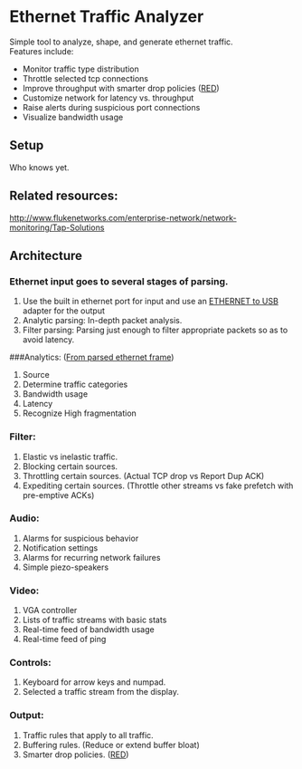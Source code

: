 # Ethernet Traffic Analyzer

Simple tool to analyze, shape, and generate ethernet traffic. <br/>
Features include:
* Monitor traffic type distribution
* Throttle selected tcp connections
* Improve throughput with smarter drop policies ([RED](https://en.wikipedia.org/wiki/Random_early_detection))
* Customize network for latency vs. throughput
* Raise alerts during suspicious port connections
* Visualize bandwidth usage

## Setup

Who knows yet.

## Related resources:

http://www.flukenetworks.com/enterprise-network/network-monitoring/Tap-Solutions

## Architecture

### Ethernet input goes to several stages of parsing.

1. Use the built in ethernet port for input and use an [ETHERNET to USB](http://www.amazon.com/Belkin-B2B048-1000Mbps-Gigabit-Ethernet/dp/B00BE67N3Q) adapter for the output
2. Analytic parsing: In-depth packet analysis.
3. Filter parsing: Parsing just enough to filter appropriate packets so as to avoid latency.

###Analytics: ([From parsed ethernet frame](https://en.wikipedia.org/wiki/Ethernet_frame))

1. Source
2. Determine traffic categories
3. Bandwidth usage
4. Latency
5. Recognize High fragmentation

### Filter:

1. Elastic vs inelastic traffic.
2. Blocking certain sources.
3. Throttling certain sources. (Actual TCP drop vs Report Dup ACK)
4. Expediting certain sources. (Throttle other streams vs fake prefetch with pre-emptive ACKs)

### Audio:

1. Alarms for suspicious behavior
2. Notification settings
3. Alarms for recurring network failures
4. Simple piezo-speakers

### Video:

1. VGA controller
2. Lists of traffic streams with basic stats
3. Real-time feed of bandwidth usage
4. Real-time feed of ping

### Controls:

1. Keyboard for arrow keys and numpad.
2. Selected a traffic stream from the display.

### Output:

1. Traffic rules that apply to all traffic.
2. Buffering rules. (Reduce or extend buffer bloat)
3. Smarter drop policies. ([RED](https://en.wikipedia.org/wiki/Random_early_detection))
